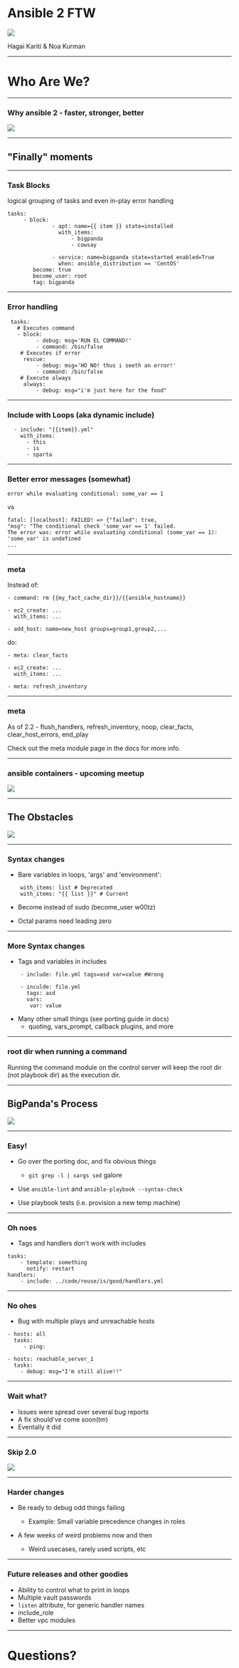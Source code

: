 # Ansible 2 FTW
![](./bigpanda_logo.png)

Hagai Kariti & Noa Kurman

---

# Who Are We?

---

### Why ansible 2 - faster, stronger, better
![](giphy.gif)

---

## "Finally" moments

----

### Task Blocks

logical grouping of tasks and even in-play error handling

```
tasks:
     - block:
              - apt: name={{ item }} state=installed
                with_items:
                    - bigpanda
                    - cowsay
                                                            
              - service: name=bigpanda state=started enabled=True
                when: ansible_distribution == 'CentOS'
        become: true
        become_user: root
        tag: bigpanda
```

----

### Error handling

```
 tasks:
   # Executes command
   - block:
         - debug: msg='RUN EL COMMAND!'
         - command: /bin/false
    # Executes if error
     rescue:
         - debug: msg='HO NO! thus i seeth an error!'
         - command: /bin/false
    # Execute always
     always:
         - debug: msg="i'm just here for the food"
```

----

### Include with Loops (aka dynamic include)

```
  - include: "{{item}}.yml"
    with_items:
      - this
      - is
      - sparta
```

----

### Better error messages (somewhat)

```
error while evaluating conditional: some_var == 1
```

vs

```
fatal: [localhost]: FAILED! => {"failed": true,
"msg": "The conditional check 'some_var == 1' failed.
The error was: error while evaluating conditional (some_var == 1):
'some_var' is undefined
...
```

----

### meta

Instead of:

```
- command: rm {{my_fact_cache_dir}}/{{ansible_hostname}}

- ec2_create: ...
  with_items: ...

- add_host: name=new_host groups=group1,group2,...
```

do:

```
- meta: clear_facts

- ec2_create: ...
  with_items: ...

- meta: refresh_inventory
```

----

### meta

As of 2.2 - flush_handlers, refresh_inventory, noop, clear_facts, clear_host_errors, end_play

Check out the meta module page in the docs for more info.

----

### ansible containers - upcoming meetup 
![](excited.gif)

---

## The Obstacles
![](mad.gif)

----

### Syntax changes

* Bare variables in loops, 'args' and 'environment':
```
    with_items: list # Deprecated
    with_items: "{{ list }}" # Current
```

* Become instead of sudo (become_user w00tz)

* Octal params need leading zero

----

### More Syntax changes

* Tags and variables in includes
```
    - include: file.yml tags=asd var=value #Wrong

    - inculde: file.yml
      tags: asd
      vars:
       var: value
```

* Many other small things (see porting guide in docs)
    - quoting, vars_prompt, callback plugins, and more

----

### root dir when running a command 

 Running the command module on the control server will keep the root dir (not playbook dir) as the execution dir. 

---

## BigPanda's Process 
![](panda2.gif)

----

### Easy!

* Go over the porting doc, and fix obvious things
    * `git grep -l | xargs sed` galore

* Use `ansible-lint` and `ansible-playbook --syntax-check`

* Use playbook tests (i.e. provision a new temp machine)

----

### Oh noes

* Tags and handlers don't work with includes

```
tasks:
    - template: something
      notify: restart
handlers:
    - include: ../code/reuse/is/good/handlers.yml
```

----

### No ohes

* Bug with multiple plays and unreachable hosts

```
- hosts: all
  tasks:
     - ping:

- hosts: reachable_server_1
  tasks:
    - debug: msg="I'm still alive!!"
```

----

### Wait what?

* Issues were spread over several bug reports
* A fix should've come soon(tm)
* Eventally it did

----

### Skip 2.0

![](dont.gif)

----

### Harder changes

* Be ready to debug odd things failing
    * Example: Small variable precedence changes in roles

* A few weeks of weird problems now and then
    * Weird usecases, rarely used scripts, etc

---

### Future releases and other goodies

* Ability to control what to print in loops
* Multiple vault passwords
* `listen` attribute, for generic handler names
* include_role
* Better vpc modules

---

# Questions?
